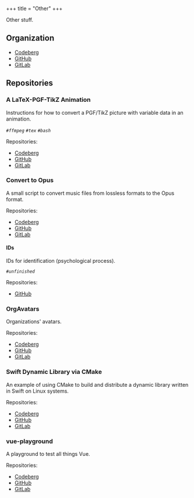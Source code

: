 +++
title = "Other"
+++

Other stuff.

## Organization

- [Codeberg](https://codeberg.org/paveloom-o)
- [GitHub](https://github.com/paveloom-o)
- [GitLab](https://gitlab.com/paveloom-g/other)

## Repositories

### A LaTeX-PGF-TikZ Animation

Instructions for how to convert a PGF/TikZ picture with variable data in an animation.

*`#ffmpeg` `#tex` `#bash`*

Repositories:

- [Codeberg](https://codeberg.org/paveloom-o/A-LaTeX-PGF-TikZ-Animation)
- [GitHub](https://github.com/paveloom-o/A-LaTeX-PGF-TikZ-Animation)
- [GitLab](https://gitlab.com/paveloom-g/other/a-latex-pgf-tikz-animation)

### Convert to Opus

A small script to convert music files from lossless formats to the Opus format.

Repositories:

- [Codeberg](https://codeberg.org/paveloom-o/convert-to-opus)
- [GitHub](https://github.com/paveloom-o/convert-to-opus)
- [GitLab](https://gitlab.com/paveloom-g/other/convert-to-opus)

#### IDs

IDs for identification (psychological process).

*`#unfinished`*

Repositories:

- [GitHub](https://github.com/paveloom-o/IDs)

### OrgAvatars

Organizations' avatars.

Repositories:

- [Codeberg](https://codeberg.org/paveloom-o/OrgAvatars)
- [GitHub](https://github.com/paveloom-o/OrgAvatars)
- [GitLab](https://gitlab.com/paveloom-g/other/OrgAvatars)

### Swift Dynamic Library via CMake

An example of using CMake to build and distribute a dynamic library written in Swift on Linux systems.

Repositories:

- [Codeberg](https://codeberg.org/paveloom-o/swift-dynamic-library-via-cmake)
- [GitHub](https://github.com/paveloom-o/swift-dynamic-library-via-cmake)
- [GitLab](https://gitlab.com/paveloom-g/other/swift-dynamic-library-via-cmake)

### vue-playground

A playground to test all things Vue.

Repositories:

- [Codeberg](https://codeberg.org/paveloom-o/vue-playground)
- [GitHub](https://github.com/paveloom-o/vue-playground)
- [GitLab](https://gitlab.com/paveloom-g/other/vue-playground)

